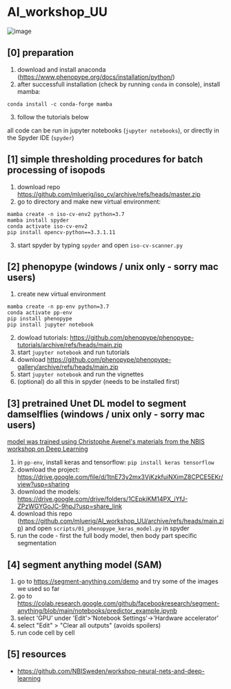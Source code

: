 # AI_workshop_UU

![image](https://user-images.githubusercontent.com/15648068/236338994-2469c942-436a-4b54-aa04-8987c15918d8.png)

## [0] preparation

1. download and install anaconda (https://www.phenopype.org/docs/installation/python/)
2. after successfull installation (check by running `conda` in console), install mamba:
```
conda install -c conda-forge mamba
```
3. follow the tutorials below

all code can be run in jupyter notebooks (`jupyter notebooks`), or directly in the Spyder IDE (`spyder`) 

## [1] simple thresholding procedures for batch processing of isopods

1. download repo https://github.com/mluerig/iso_cv/archive/refs/heads/master.zip
2. go to directory and make new virtual environment:

```
mamba create -n iso-cv-env2 python=3.7
mamba install spyder
conda activate iso-cv-env2
pip install opencv-python==3.3.1.11
```
3. start spyder by typing `spyder` and open `iso-cv-scanner.py`

## [2] phenopype (windows / unix only - sorry mac users)

1. create new virtual environment
```
mamba create -n pp-env python=3.7
conda activate pp-env
pip install phenopype
pip install jupyter notebook
```
2. dowload tutorials: https://github.com/phenopype/phenopype-tutorials/archive/refs/heads/main.zip
3. start `jupyter notebook` and run tutorials 
4. download https://github.com/phenopype/phenopype-gallery/archive/refs/heads/main.zip
5. start `jupyter notebook` and run the vignettes 
6. (optional) do all this in spyder (needs to be installed first)

## [3] pretrained Unet DL model to segment damselflies (windows / unix only - sorry mac users)

[model was trained using Christophe Avenel's materials from the NBIS workshop on Deep Learning](https://github.com/NBISweden/workshop-neural-nets-and-deep-learning/blob/master/session_convolutionalNeuralNetworks/Labs/CNN_Keras_lab_2.ipynb)

1. in `pp-env`, install keras and tensorflow: `pip install keras tensorflow`  
2. download the project: https://drive.google.com/file/d/1tnE73y2mx3VjKzkfuiNXimZ8CPCE5EKr/view?usp=sharing
3. download the models: https://drive.google.com/drive/folders/1CEpkiKM14PX_iYfJ-ZPzWGYGoJC-9hpJ?usp=share_link
4. download this repo (https://github.com/mluerig/AI_workshop_UU/archive/refs/heads/main.zip) and open `scripts/01_phenopype_keras_model.py` in spyder
5. run the code - first the full body model, then body part specific segmentation 

## [4] segment anything model (SAM)

1. go to https://segment-anything.com/demo and try some of the images we used so far
2. go to https://colab.research.google.com/github/facebookresearch/segment-anything/blob/main/notebooks/predictor_example.ipynb
3. select 'GPU' under 'Edit'>'Notebook Settings'->'Hardware accelerator'
4. select "Edit" > "Clear all outputs" (avoids spoilers)
5. run code cell by cell

## [5] resources

 - https://github.com/NBISweden/workshop-neural-nets-and-deep-learning
